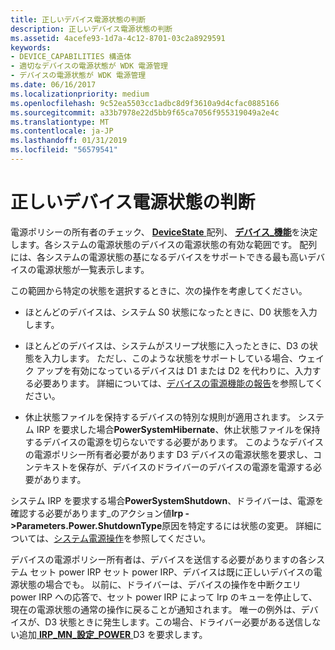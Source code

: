 ```yaml
---
title: 正しいデバイス電源状態の判断
description: 正しいデバイス電源状態の判断
ms.assetid: 4acefe93-1d7a-4c12-8701-03c2a8929591
keywords:
- DEVICE_CAPABILITIES 構造体
- 適切なデバイスの電源状態が WDK 電源管理
- デバイスの電源状態が WDK 電源管理
ms.date: 06/16/2017
ms.localizationpriority: medium
ms.openlocfilehash: 9c52ea5503cc1adbc8d9f3610a9d4cfac0885166
ms.sourcegitcommit: a33b7978e22d5bb9f65ca7056f955319049a2e4c
ms.translationtype: MT
ms.contentlocale: ja-JP
ms.lasthandoff: 01/31/2019
ms.locfileid: "56579541"
---
```

# <a name="determining-the-correct-device-power-state"></a>正しいデバイス電源状態の判断





電源ポリシーの所有者のチェック、 [ **DeviceState** ](devicestate.md)配列、 [**デバイス\_機能**](https://msdn.microsoft.com/library/windows/hardware/ff543095)を決定します。各システムの電源状態のデバイスの電源状態の有効な範囲です。 配列には、各システムの電源状態の基になるデバイスをサポートできる最も高いデバイスの電源状態が一覧表示します。

この範囲から特定の状態を選択するときに、次の操作を考慮してください。

-   ほとんどのデバイスは、システム S0 状態になったときに、D0 状態を入力します。

-   ほとんどのデバイスは、システムがスリープ状態に入ったときに、D3 の状態を入力します。 ただし、このような状態をサポートしている場合、ウェイク アップを有効になっているデバイスは D1 または D2 を代わりに、入力する必要あります。 詳細については、[デバイスの電源機能の報告](reporting-device-power-capabilities.md)を参照してください。

-   休止状態ファイルを保持するデバイスの特別な規則が適用されます。 システム IRP を要求した場合**PowerSystemHibernate**、休止状態ファイルを保持するデバイスの電源を切らないでする必要があります。 このようなデバイスの電源ポリシー所有者必要があります D3 デバイスの電源状態を要求し、コンテキストを保存が、デバイスのドライバーのデバイスの電源を電源する必要があります。

システム IRP を要求する場合**PowerSystemShutdown**、ドライバーは、電源を確認する必要があります\_のアクション値**Irp -&gt;Parameters.Power.ShutdownType**原因を特定するには状態の変更。 詳細については、[システム電源操作](system-power-actions.md)を参照してください。

デバイスの電源ポリシー所有者は、デバイスを送信する必要がありますの各システム セット power IRP セット power IRP、デバイスは既に正しいデバイスの電源状態の場合でも。 以前に、ドライバーは、デバイスの操作を中断クエリ power IRP への応答で、セット power IRP によって Irp のキューを停止して、現在の電源状態の通常の操作に戻ることが通知されます。 唯一の例外は、デバイスが、D3 状態ときに発生します。この場合、ドライバー必要がある送信しない追加[ **IRP\_MN\_設定\_POWER** ](https://msdn.microsoft.com/library/windows/hardware/ff551744) D3 を要求します。

 

 




